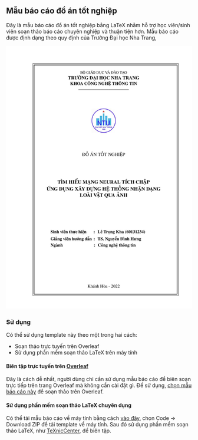 ## Mẫu báo cáo đồ án tốt nghiệp

Đây là mẫu báo cáo đồ án tốt nghiệp bằng LaTeX nhằm hỗ trợ học viên/sinh viên soạn thảo báo cáo chuyên nghiệp và thuận tiện hơn. Mẫu báo cáo được định dạng theo quy định của Trường Đại học Nha Trang,

<img src="figs/Thesis_template.jpg" alt="Thesis template screenshot" />

### Sử dụng
Có thể sử dụng template này theo một trong hai cách:
- Soạn thảo trực tuyến trên Overleaf
- Sử dụng phần mềm soạn thảo LaTeX trên máy tính

#### Biên tập trực tuyến trên [Overleaf](https://overleaf.com)
Đây là cách dễ nhất, người dùng chỉ cần sử dụng mẫu báo cáo để biên soạn trực tiếp trên trang Overleaf mà không cần cài đặt gì. Để sử dụng, [chọn mẫu báo cáo này](https://www.overleaf.com/latex/templates/thesis-template-for-nha-trang-university/xmvfdjxwzxtp) để soạn thảo trên Overleaf.

#### Sử dụng phần mềm soạn thảo LaTeX chuyên dụng
Có thể tải mẫu báo cáo về máy tính bằng cách [vào đây](https://github.com/nd-hung/thesis-template), chọn Code -> Download ZIP để tải template về máy tính. 
Sau đó sử dụng phần mềm soạn thảo LaTeX, như [TeXnicCenter](https://www.texniccenter.org/), để biên tập.
